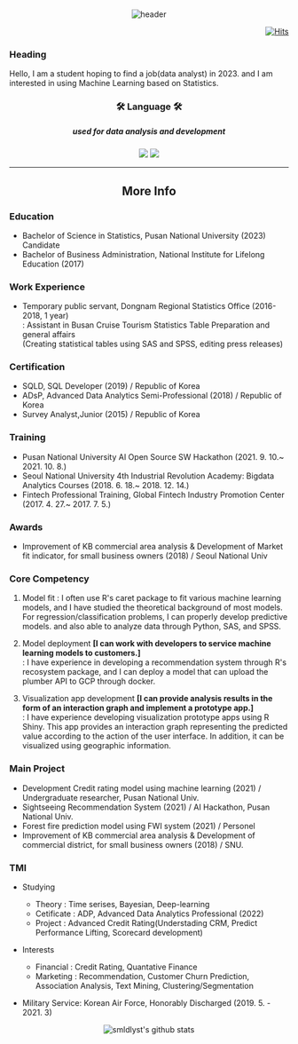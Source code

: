 <br>

<div align = center>
  
![header](https://capsule-render.vercel.app/api?type=soft&color=auto&height=150&section=header&text=smldlyst&fontSize=70&animation=twinkling)

</div>

<div align=right>
  
[![Hits](https://hits.seeyoufarm.com/api/count/incr/badge.svg?url=https%3A%2F%2Fgithub.com%2Fsmldlyst%2F&count_bg=%2379C83D&title_bg=%23555555&icon=&icon_color=%23E7E7E7&title=hits&edge_flat=false)](https://github.com/smldlyst)

</div>


### Heading
Hello, I am a student hoping to find a job(data analyst) in 2023. and I am interested in using Machine Learning based on Statistics.

<div align = center>
  <h3> 🛠 Language 🛠 </h3>
  <h5> used for data analysis and development  </h5>
<img src="https://img.shields.io/badge/Python-3776AB?style=flat-square&logo=Python&logoColor=yellow"/></a>
<img src="https://img.shields.io/badge/R-276DC3?style=flat-square&logo=R&logoColor=blue"/></a>
</div>


<hr>
<h2 align="center"> More Info </h2>
</hr>

### Education
- Bachelor of Science in Statistics, Pusan National University (2023) Candidate
- Bachelor of Business Administration, National Institute for Lifelong Education (2017)

### Work Experience
- Temporary public servant, Dongnam Regional Statistics Office (2016-2018, 1 year)  
: Assistant in Busan Cruise Tourism Statistics Table Preparation and general affairs  
(Creating statistical tables using SAS and SPSS, editing press releases)

### Certification
 - SQLD, SQL Developer (2019) / Republic of Korea  
 - ADsP, Advanced Data Analytics Semi-Professional (2018) / Republic of Korea  
 - Survey Analyst,Junior (2015) / Republic of Korea

### Training
- Pusan National University AI Open Source SW Hackathon (2021. 9. 10.~ 2021. 10. 8.)
- Seoul National University 4th Industrial Revolution Academy: Bigdata Analytics Courses (2018. 6. 18.~ 2018. 12. 14.)
- Fintech Professional Training, Global Fintech Industry Promotion Center (2017. 4. 27.~ 2017. 7. 5.) 

### Awards
- Improvement of KB commercial area analysis & Development of Market fit indicator, for small business owners (2018) / Seoul National Univ

### Core Competency
1. Model fit
 : I often use R's caret package to fit various machine learning models, and I have studied the theoretical background of most models. For regression/classification problems, I can properly develop predictive models. and also able to analyze data through Python, SAS, and SPSS.

1. Model deployment **[I can work with developers to service machine learning models to customers.]**  
 : I have experience in developing a recommendation system through R's recosystem package, and I can deploy a model that can upload the plumber API to GCP through docker. 

1. Visualization app development **[I can provide analysis results in the form of an interaction graph and implement a prototype app.]**  
 : I have experience developing visualization prototype apps using R Shiny. This app provides an interaction graph representing the predicted value according to the action of the user interface. In addition, it can be visualized using geographic information.

### Main Project
- Development Credit rating model using machine learning (2021) / Undergraduate researcher, Pusan National Univ.
- Sightseeing Recommendation System (2021) / AI Hackathon, Pusan National Univ.
- Forest fire prediction model using FWI system (2021) / Personel
- Improvement of KB commercial area analysis & Development of commercial district, for small business owners (2018) / SNU.


### TMI
- Studying  
  + Theory : Time serises, Bayesian, Deep-learning
  + Cetificate : ADP, Advanced Data Analytics Professional (2022)
  + Project : Advanced Credit Rating(Understading CRM, Predict Performance Lifting, Scorecard development)

- Interests
  + Financial : Credit Rating, Quantative Finance
  + Marketing : Recommendation, Customer Churn Prediction, Association Analysis, Text Mining, Clustering/Segmentation  

- Military Service: Korean Air Force, Honorably Discharged (2019. 5. - 2021. 3)

<div align = center>

  ![smldlyst's github stats](https://github-readme-stats.vercel.app/api?username=smldlyst&show_icons=true)

</div>
